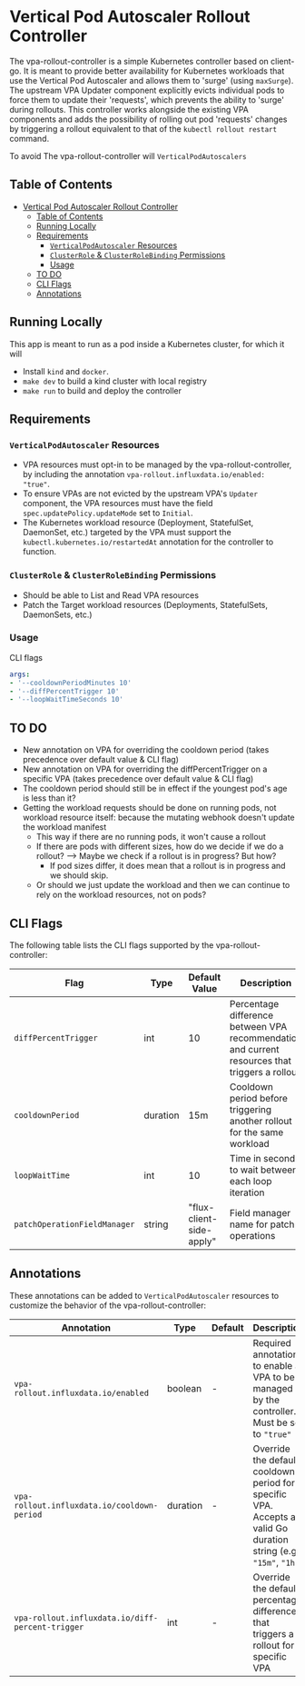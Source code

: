 # Vertical Pod Autoscaler Rollout Controller

The vpa-rollout-controller is a simple Kubernetes controller based on client-go. It is meant to provide better availability for Kubernetes workloads that use the Vertical Pod Autoscaler and allows them to 'surge' (using `maxSurge`). The upstream VPA Updater component explicitly evicts individual pods to force them to update their 'requests', which prevents the ability to 'surge' during rollouts. This controller works alongside the existing VPA components and adds the possibility of rolling out pod 'requests' changes by triggering a rollout equivalent to that of the `kubectl rollout restart` command.

To avoid The vpa-rollout-controller will `VerticalPodAutoscalers` 

## Table of Contents

- [Vertical Pod Autoscaler Rollout Controller](#vertical-pod-autoscaler-rollout-controller)
  - [Table of Contents](#table-of-contents)
  - [Running Locally](#running-locally)
  - [Requirements](#requirements)
    - [`VerticalPodAutoscaler` Resources](#verticalpodautoscaler-resources)
    - [`ClusterRole` \& `ClusterRoleBinding` Permissions](#clusterrole--clusterrolebinding-permissions)
    - [Usage](#usage)
  - [TO DO](#to-do)
  - [CLI Flags](#cli-flags)
  - [Annotations](#annotations)

## Running Locally
This app is meant to run as a pod inside a Kubernetes cluster, for which it will 

- Install `kind` and `docker`.
- `make dev` to build a kind cluster with local registry
- `make run` to build and deploy the controller


## Requirements

### `VerticalPodAutoscaler` Resources
- VPA resources must opt-in to be managed by the vpa-rollout-controller, by including the annotation `vpa-rollout.influxdata.io/enabled: "true"`.
- To ensure VPAs are not evicted by the upstream VPA's `Updater` component, the VPA resources must have the field `spec.updatePolicy.updateMode` set to `Initial`. 
- The Kubernetes workload resource (Deployment, StatefulSet, DaemonSet, etc.) targeted by the VPA must support the `kubectl.kubernetes.io/restartedAt` annotation for the controller to function.

### `ClusterRole` & `ClusterRoleBinding` Permissions
- Should be able to List and Read VPA resources
- Patch the Target workload resources (Deployments, StatefulSets, DaemonSets, etc.)


### Usage

CLI flags

```yaml
args:
- '--cooldownPeriodMinutes 10'
- '--diffPercentTrigger 10'
- '--loopWaitTimeSeconds 10'
```

## TO DO
- New annotation on VPA for overriding the cooldown period (takes precedence over default value & CLI flag)
- New annotation on VPA for overriding the diffPercentTrigger on a specific VPA (takes precedence over default value & CLI flag)
- The cooldown period should still be in effect if the youngest pod's age is less than it?
- Getting the workload requests should be done on running pods, not workload resource itself: because the mutating webhook doesn't update the workload manifest
  - This way if there are no running pods, it won't cause a rollout
  - If there are pods with different sizes, how do we decide if we do a rollout? --> Maybe we check if a rollout is in progress? But how?
    - If pod sizes differ, it does mean that a rollout is in progress and we should skip.
  - Or should we just update the workload and then we can continue to rely on the workload resources, not on pods?

## CLI Flags

The following table lists the CLI flags supported by the vpa-rollout-controller:

| Flag | Type | Default Value | Description |
|------|------|---------------|-------------|
| `diffPercentTrigger` | int | 10 | Percentage difference between VPA recommendation and current resources that triggers a rollout |
| `cooldownPeriod` | duration | 15m | Cooldown period before triggering another rollout for the same workload |
| `loopWaitTime` | int | 10 | Time in seconds to wait between each loop iteration |
| `patchOperationFieldManager` | string | "flux-client-side-apply" | Field manager name for patch operations |

## Annotations

These annotations can be added to `VerticalPodAutoscaler` resources to customize the behavior of the vpa-rollout-controller:

| Annotation | Type | Default | Description |
|------------|------|---------|-------------|
| `vpa-rollout.influxdata.io/enabled` | boolean | - | Required annotation to enable a VPA to be managed by the controller. Must be set to `"true"` |
| `vpa-rollout.influxdata.io/cooldown-period` | duration | - | Override the default cooldown period for a specific VPA. Accepts a valid Go duration string (e.g., `"15m"`, `"1h"`) |
| `vpa-rollout.influxdata.io/diff-percent-trigger` | int | - | Override the default percentage difference that triggers a rollout for a specific VPA |